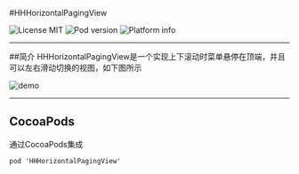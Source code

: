 #HHHorizontalPagingView

![License MIT](https://go-shields.herokuapp.com/license-MIT-blue.png)
![Pod version](http://img.shields.io/cocoapods/v/HHHorizontalPagingView.svg?style=flat)
![Platform info](http://img.shields.io/cocoapods/p/HHHorizontalPagingView.svg?style=flat)
***
##简介
HHHorizontalPagingView是一个实现上下滚动时菜单悬停在顶端，并且可以左右滑动切换的视图，如下图所示



![demo](https://github.com/huh12321/HHHorizontalPagingView/blob/master/demo.gif)

***
## CocoaPods
通过CocoaPods集成

    pod 'HHHorizontalPagingView'        
